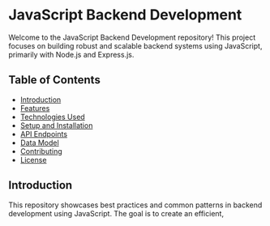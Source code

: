 # JavaScript Backend Development

Welcome to the JavaScript Backend Development repository! This project focuses on building robust and scalable backend systems using JavaScript, primarily with Node.js and Express.js.

## Table of Contents
- [Introduction](#introduction)
- [Features](#features)
- [Technologies Used](#technologies-used)
- [Setup and Installation](#setup-and-installation)
- [API Endpoints](#api-endpoints)
- [Data Model](#data-model)
- [Contributing](#contributing)
- [License](#license)

## Introduction
This repository showcases best practices and common patterns in backend development using JavaScript. The goal is to create an efficient,
